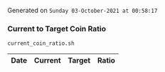 Generated on `Sunday 03-October-2021 at 00:58:17`

### Current to Target Coin Ratio
`current_coin_ratio.sh`

Date|Current|Target|Ratio
---|---|---|---
